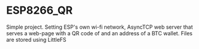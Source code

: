 # ESP8266_QR
Simple project. Setting ESP's own wi-fi network, AsyncTCP web server that serves a web-page with a QR code of and an address of a BTC wallet.  Files are stored using LittleFS
